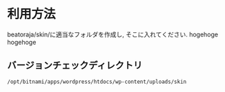 # 利用方法

beatoraja/skin/に適当なフォルダを作成し, そこに入れてください.
hogehoge
hogehoge

## バージョンチェックディレクトリ

`/opt/bitnami/apps/wordpress/htdocs/wp-content/uploads/skin`
